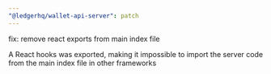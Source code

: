 ```yaml
---
"@ledgerhq/wallet-api-server": patch
---
```


fix: remove react exports from main index file

A React hooks was exported, making it impossible to import the server code from the main index file in other frameworks
